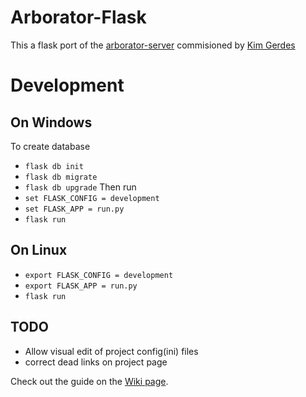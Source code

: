 # Arborator-Flask
This a flask port of the [arborator-server](https://github.com/Arborator/arborator-server) commisioned by [Kim Gerdes](https://github.com/kimgerdes)

# Development
## On Windows
To create database
* `flask db init`
* `flask db migrate`
* `flask db upgrade`
Then run
* `set FLASK_CONFIG = development`
* `set FLASK_APP = run.py`
* `flask run`

## On Linux
* `export FLASK_CONFIG = development`
* `export FLASK_APP = run.py`
* `flask run`


## TODO
* Allow visual edit of project config(ini) files
* correct dead links on project page


Check out the guide on the [Wiki page](https://github.com/Arborator/arborator-server/wiki).

